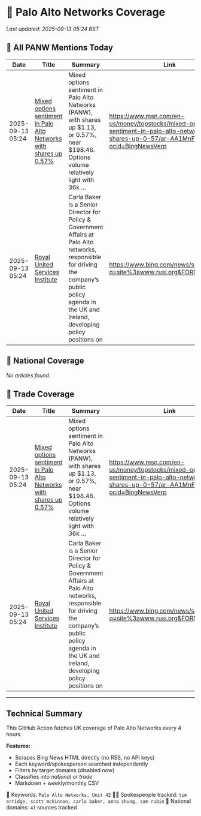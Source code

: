 # 🔐 Palo Alto Networks Coverage

_Last updated: 2025-09-13 05:24 BST_

## 📌 All PANW Mentions Today

| Date | Title | Summary | Link |
|------|--------|---------|------|
| 2025-09-13 05:24 | [Mixed options sentiment in Palo Alto Networks with shares up 0.57%](https://www.msn.com/en-us/money/topstocks/mixed-options-sentiment-in-palo-alto-networks-with-shares-up-0-57/ar-AA1MnFbT?ocid=BingNewsVerp) | Mixed options sentiment in Palo Alto Networks (PANW), with shares up $1.13, or 0.57%, near $198.46. Options volume relatively light with 36k ... | https://www.msn.com/en-us/money/topstocks/mixed-options-sentiment-in-palo-alto-networks-with-shares-up-0-57/ar-AA1MnFbT?ocid=BingNewsVerp |
| 2025-09-13 05:24 | [Royal United Services Institute](https://www.bing.com/news/search?q=site%3awww.rusi.org&FORM=NWBCLM) | Carla Baker is a Senior Director for Policy & Government Affairs at Palo Alto networks, responsible for driving the company’s public policy agenda in the UK and Ireland, developing policy positions on | https://www.bing.com/news/search?q=site%3awww.rusi.org&FORM=NWBCLM |

## 📰 National Coverage

_No articles found._

## 📘 Trade Coverage

| Date | Title | Summary | Link |
|------|--------|---------|------|
| 2025-09-13 05:24 | [Mixed options sentiment in Palo Alto Networks with shares up 0.57%](https://www.msn.com/en-us/money/topstocks/mixed-options-sentiment-in-palo-alto-networks-with-shares-up-0-57/ar-AA1MnFbT?ocid=BingNewsVerp) | Mixed options sentiment in Palo Alto Networks (PANW), with shares up $1.13, or 0.57%, near $198.46. Options volume relatively light with 36k ... | https://www.msn.com/en-us/money/topstocks/mixed-options-sentiment-in-palo-alto-networks-with-shares-up-0-57/ar-AA1MnFbT?ocid=BingNewsVerp |
| 2025-09-13 05:24 | [Royal United Services Institute](https://www.bing.com/news/search?q=site%3awww.rusi.org&FORM=NWBCLM) | Carla Baker is a Senior Director for Policy & Government Affairs at Palo Alto networks, responsible for driving the company’s public policy agenda in the UK and Ireland, developing policy positions on | https://www.bing.com/news/search?q=site%3awww.rusi.org&FORM=NWBCLM |


---

## Technical Summary

This GitHub Action fetches UK coverage of Palo Alto Networks every 4 hours.

**Features:**
- Scrapes Bing News HTML directly (no RSS, no API keys)
- Each keyword/spokesperson searched independently
- Filters by target domains (disabled now)
- Classifies into _national_ or _trade_
- Markdown + weekly/monthly CSV

📌 Keywords: `Palo Alto Networks, Unit 42`
🧑‍💼 Spokespeople tracked: `tim erridge, scott mckinnon, carla baker, anna chung, sam rubin`
📰 National domains: `41` sources tracked

